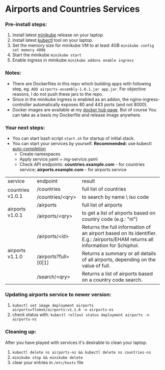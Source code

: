 # Airports and Countries Services
### Pre-install steps:
1. Install latest [minikube](https://github.com/kubernetes/minikube) release on your laptop.
2. Install latest [kubectl](https://kubernetes.io/docs/tasks/tools/install-kubectl/) tool on your laptop.
3. Set the memory size for minikube VM to at least 4GB `minikube config set memory 4096`
4. Start the minikube `minikube start`
5. Enable ingress in minikube `minikube addons enable ingress`

### Notes:
* There are Dockerfiles in this repo which building apps with following step, eg. `ADD airports-assembly-1.0.1.jar app.jar`. For objective reasons, I do not push these jars to the repo. 
* Since in the minikube ingress is enabled as an addon, the nginx-ingress-controller automatically exposes 80 and 443 ports (and not 8000).
* Docker images are available at my [docker hub page](https://hub.docker.com/r/flomsk). But of course You can take as a basis my Dockerfile and release image anywhere.

### Your next steps:
- You can start bash script `start.sh` for startup of initial stack.
- You can start your services by yourself. **Recommended:** use kubectl [auto-completion](https://kubernetes.io/docs/tasks/tools/install-kubectl/#enabling-shell-autocompletion)
  - Create namespaces
  - Apply service.yaml + ing-service.yaml
  - Check API endpoints: **countries.example.com** - for countries service; **airports.example.com** - for airports service

<table>
    <tr>
        <td>service</td>
        <td>endpoint</td>
        <td>result</td>
    </tr>
    <tr>
        <td rowspan="2">countries v1.0.1</td>
        <td>/countries</td>
        <td>full list of countries</td>
    </tr>
    <tr>
        <td>/countries/&lt;qry&gt;</td>
        <td>to search by name \ iso code</td>
    </tr>
    <tr>
        <td rowspan="2">airports v1.0.1</td>
        <td>/airports</td>
        <td>full list of airports</td>
    </tr>
    <tr>
        <td>/airports/&lt;qry&gt;</td>
        <td>to get a list of airports based on country code (e.g.: "nl")</td>
    </tr>
    <tr>
        <td rowspan="3">airports v1.1.0</td>
        <td> /airports/&lt;id&gt; </td>
        <td>Returns the full information of an airport based on its identifier. E.g.: /airports/EHAM returns all information for Schiphol.</td>
    </tr>
    <tr>
        <td> /airports?full=[0|1]</td>
        <td> Returns a summary or all details of all airports, depending on the value of full.</td>
        </tr>
    <tr>
        <td>/search/&lt;qry&gt;</td>
        <td> Returns a list of airports based on a country code search.</td>
    </tr>
</table>

### Updating airports service to newer version:
1. `kubectl set image deployment airports airports=flomsk/airports:v1.1.0 -n airports-ns`
2. check status with: `kubectl rollout status deployment airports -n airports-ns`

### Cleaning up:
After you have played with services it's desirable to clean your laptop.
1. `kubectl delete ns airports-ns && kubectl delete ns countries-ns`
2. `minikube stop && minikube delete`
3. clear your entries in `/etc/hosts` file

